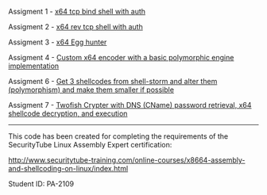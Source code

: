 
Assigment 1 - [x64 tcp bind shell with auth](https://pentesterslife.blog/2017/11/01/x86_64-tcp-bind-shellcode-with-basic-authentication-on-linux-systems/)

Assigment 2 - [x64 rev tcp shell with auth](https://pentesterslife.blog/2017/11/13/x86_64-reverse-tcp-bind-shell-with-basic-authentication-on-linux-systems/)

Assigment 3 - [x64 Egg hunter](https://pentesterslife.blog/2017/11/24/x64-egg-hunting-in-linux-systems/)

Assigment 4 - [Custom x64 encoder with a basic polymorphic engine implementation](https://pentesterslife.blog/2017/12/18/custom-x64-encoder-with-a-basic-polymorphic-engine-implementation/)

Assigment 6 - [Get 3 shellcodes from shell-storm and alter them (polymorphism) and make them smaller if possible](https://pentesterslife.blog/2018/01/13/polymorphic-and-smaller-versions-of-three-shell-storms-x64-shellcodes-including-the-smallest-execve-bin-sh/)

Assigment 7 - [Twofish Crypter with DNS (CName) password retrieval, x64 shellcode decryption, and execution](https://pentesterslife.blog/2018/02/02/twofish-crypter-with-dns-cname-password-retrieval-x64-shellcode-decryption-and-execution/)

---

This code has been created for completing the requirements of the SecurityTube Linux Assembly Expert certification:

http://www.securitytube-training.com/online-courses/x8664-assembly-and-shellcoding-on-linux/index.html

Student ID: PA-2109
